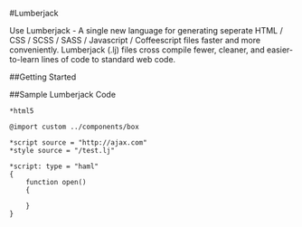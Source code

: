 #Lumberjack

Use Lumberjack - A single new language for generating seperate HTML / CSS / SCSS / SASS / Javascript / Coffeescript files faster and more conveniently. Lumberjack (.lj) files cross compile fewer, cleaner, and easier-to-learn lines of code to standard web code. 

##Getting Started

##Sample Lumberjack Code


```as3
*html5

@import custom ../components/box

*script source = "http://ajax.com"
*style source = "/test.lj"

*script: type = "haml"
{
	function open()
	{

	}
}
```
